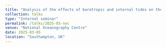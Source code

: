 ```yaml
---
title: "Analysis of the effects of barotropic and internal tides on the Mediterranean Sea dynamics through numerical experiments"
collection: talks
type: "Internal seminar"
permalink: /talks/2025-03-noc
venue: "National Oceanography Centre"
date: 2025-03-05
location: "Southampton, UK"
---
```

